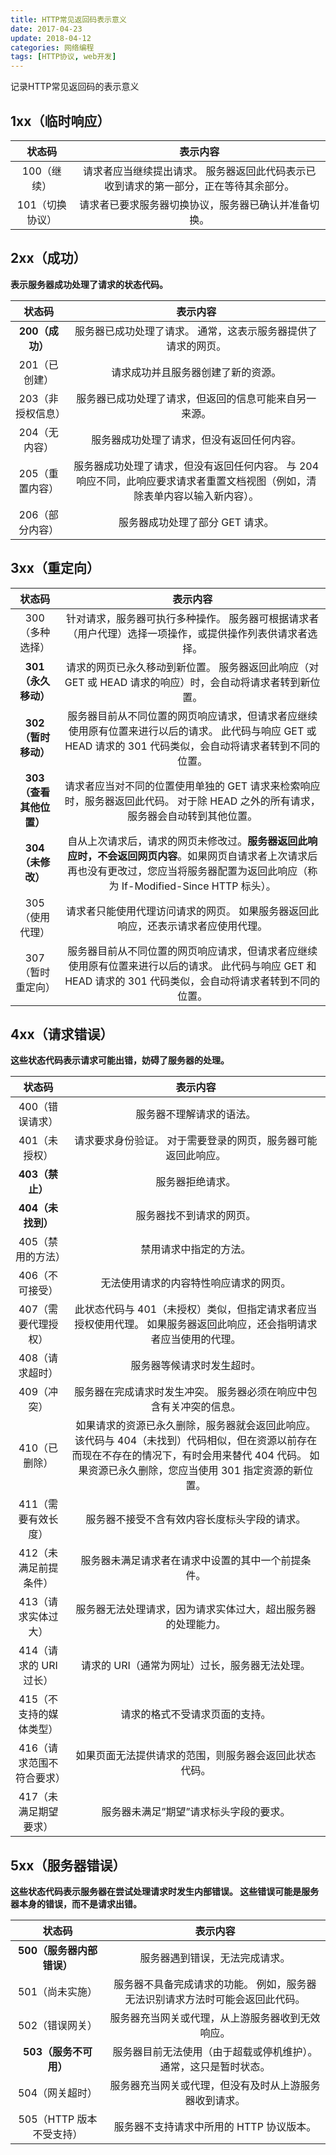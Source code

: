 ```yaml
---
title: HTTP常见返回码表示意义
date: 2017-04-23
update: 2018-04-12
categories: 网络编程
tags: [HTTP协议, web开发]
---
```


记录HTTP常见返回码的表示意义

<!--more-->

## 1xx（临时响应）
 
| 状态码 | 表示内容 |
| :---: | :---: |
| 100（继续） | 请求者应当继续提出请求。 服务器返回此代码表示已收到请求的第一部分，正在等待其余部分。  |
| 101（切换协议） | 请求者已要求服务器切换协议，服务器已确认并准备切换。 |


## 2xx（成功）

**表示服务器成功处理了请求的状态代码。**
 
| 状态码 | 表示内容 |
| :---: | :---: |
| **200（成功）** |  服务器已成功处理了请求。 通常，这表示服务器提供了请求的网页。 |
| 201（已创建） | 请求成功并且服务器创建了新的资源。 |
| 203（非授权信息） |  服务器已成功处理了请求，但返回的信息可能来自另一来源。|
| 204（无内容） | 服务器成功处理了请求，但没有返回任何内容。 |
| 205（重置内容） | 服务器成功处理了请求，但没有返回任何内容。 与 204 响应不同，此响应要求请求者重置文档视图（例如，清除表单内容以输入新内容）。 |
| 206（部分内容） | 服务器成功处理了部分 GET 请求。|


## 3xx（重定向）

| 状态码 | 表示内容 |
| :---: | :---: |
| 300（多种选择） |  针对请求，服务器可执行多种操作。 服务器可根据请求者（用户代理）选择一项操作，或提供操作列表供请求者选择。  |
| **301（永久移动）** | 请求的网页已永久移动到新位置。 服务器返回此响应（对 GET 或 HEAD 请求的响应）时，会自动将请求者转到新位置。 |
| **302（暂时移动）** |  服务器目前从不同位置的网页响应请求，但请求者应继续使用原有位置来进行以后的请求。 此代码与响应 GET 或 HEAD 请求的 301 代码类似，会自动将请求者转到不同的位置。|
| **303（查看其他位置）** | 请求者应当对不同的位置使用单独的 GET 请求来检索响应时，服务器返回此代码。 对于除 HEAD 之外的所有请求，服务器会自动转到其他位置。 |
| **304（未修改）**  | 自从上次请求后，请求的网页未修改过。**服务器返回此响应时，不会返回网页内容**。如果网页自请求者上次请求后再也没有更改过，您应当将服务器配置为返回此响应（称为 If-Modified-Since HTTP 标头）。 |
| 305（使用代理） | 请求者只能使用代理访问请求的网页。 如果服务器返回此响应，还表示请求者应使用代理。  |
| 307（暂时重定向）  | 服务器目前从不同位置的网页响应请求，但请求者应继续使用原有位置来进行以后的请求。 此代码与响应 GET 和 HEAD 请求的 301 代码类似，会自动将请求者转到不同的位置。 |


## 4xx（请求错误）

**这些状态代码表示请求可能出错，妨碍了服务器的处理。**

| 状态码 | 表示内容 |
| :---: | :-: |
| 400（错误请求）  | 服务器不理解请求的语法。  |
| 401（未授权）  | 请求要求身份验证。 对于需要登录的网页，服务器可能返回此响应。 |
| **403（禁止）** |  服务器拒绝请求。|
| **404（未找到）** |  服务器找不到请求的网页。| 
| 405（禁用的方法） |  禁用请求中指定的方法。  |
| 406（不可接受） | 无法使用请求的内容特性响应请求的网页。 |
| 407（需要代理授权） | 此状态代码与 401（未授权）类似，但指定请求者应当授权使用代理。 如果服务器返回此响应，还会指明请求者应当使用的代理。 |
| 408（请求超时） | 服务器等候请求时发生超时。  |
| 409（冲突） |  服务器在完成请求时发生冲突。 服务器必须在响应中包含有关冲突的信息。 | 
| 410（已删除） | 如果请求的资源已永久删除，服务器就会返回此响应。 该代码与 404（未找到）代码相似，但在资源以前存在而现在不存在的情况下，有时会用来替代 404 代码。 如果资源已永久删除，您应当使用 301 指定资源的新位置。 |
|411（需要有效长度） | 服务器不接受不含有效内容长度标头字段的请求。 |
|412（未满足前提条件）| 服务器未满足请求者在请求中设置的其中一个前提条件。 |
|413（请求实体过大） |服务器无法处理请求，因为请求实体过大，超出服务器的处理能力。 |
|414（请求的 URI 过长） |请求的 URI（通常为网址）过长，服务器无法处理。 |
|415（不支持的媒体类型） |请求的格式不受请求页面的支持。 |
|416（请求范围不符合要求）| 如果页面无法提供请求的范围，则服务器会返回此状态代码。 |
|417（未满足期望要求）| 服务器未满足”期望”请求标头字段的要求。|

## 5xx（服务器错误）

**这些状态代码表示服务器在尝试处理请求时发生内部错误。 这些错误可能是服务器本身的错误，而不是请求出错。**

| 状态码 | 表示内容 |
| :---: | :-: |
|**500（服务器内部错误）**| 服务器遇到错误，无法完成请求。 |
|501（尚未实施） |服务器不具备完成请求的功能。 例如，服务器无法识别请求方法时可能会返回此代码。 |
|502（错误网关）| 服务器充当网关或代理，从上游服务器收到无效响应。 |
|**503（服务不可用）**| 服务器目前无法使用（由于超载或停机维护）。 通常，这只是暂时状态。 |
|504（网关超时） |服务器充当网关或代理，但没有及时从上游服务器收到请求。 |
|505（HTTP 版本不受支持）| 服务器不支持请求中所用的 HTTP 协议版本。|

